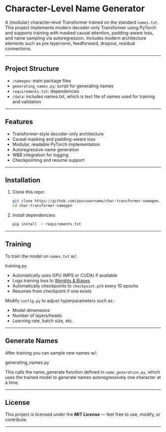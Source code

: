 # Character-Level Name Generator

A (modular) character-level Transformer trained on the standard `names.txt`. This project implements modern decoder-only Transformer using PyTorch and supports training with masked causal attention, padding-aware loss, and name sampling via autoregression. Includes modern architecture elements such as pre layernorm, feedforward, dropout, residual connections.

---

##  Project Structure

- `/namegen`: main package files
- `generating_names.py`: script for generating names
- `requirements.txt`: dependencies
- `/data`: includes names.txt, which is text file of names used for training and validation



---

##  Features

- Transformer-style decoder-only architecture
-  Causal masking and padding-aware loss
-  Modular, readable PyTorch implementation
-  Autoregressive name generation
-  W&B integration for logging
-  Checkpointing and resume support

---

##  Installation

1. Clone this repo:
   ```bash
   git clone https://github.com/yourusername/char-transformer-namegen.git
   cd char-transformer-namegen
   ```
2. Install dependencies:
   ```bash
   pip install -r requirements.txt
   ```

---

##  Training

To train the model on `names.txt` w/:

 training.py


- Automatically uses GPU (MPS or CUDA) if available
- Logs training loss to [Weights & Biases](https://wandb.ai/)
- Automatically checkpoints to `checkpoint.pth` every 10 epochs
- Resumes from checkpoint if one exists

Modify `config.py` to adjust hyperparameters such as :
- Model dimensions
- Number of layers/heads
- Learning rate, batch size, etc.

---

##  Generate Names

After training you can sample new names w/:

 generating_names.py

This calls the name_generate function defined in `name_generation.py`, which uses the trained model to generate names autoregressively one character at a time.

---



## License

This project is licensed under the **MIT License** — feel free to use, modify, or contribute.

---

